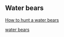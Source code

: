## Water bears
[How to hunt a water bears](http://www.baertierchen.de/wb_aug00.html)


[water bears](http://serc.carleton.edu/microbelife/topics/tardigrade/index.html)
